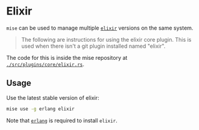 # Elixir

`mise` can be used to manage multiple [`elixir`](https://elixir-lang.org/) versions on the same system.

> The following are instructions for using the elixir core plugin. This is used when there isn't a git plugin installed named "elixir".

The code for this is inside the mise repository at
[`./src/plugins/core/elixir.rs`](https://github.com/jdx/mise/blob/main/src/plugins/core/elixir.rs).

## Usage

Use the latest stable version of elixir:

```sh
mise use -g erlang elixir
```

Note that [`erlang`](/lang/erlang.html) is required to install `elixir`.
